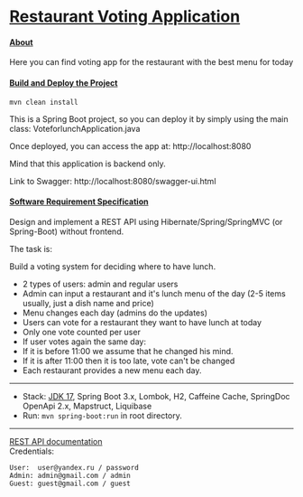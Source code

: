 [Restaurant Voting Application](https://github.com/stadnikov/restaurant-voting)
===============================

#### <u>About</u>

Here you can find voting app for the restaurant with the best menu for today

#### <u>Build and Deploy the Project</u>

    mvn clean install

This is a Spring Boot project, so you can deploy it by simply using the main class: VoteforlunchApplication.java

Once deployed, you can access the app at: http://localhost:8080

Mind that this application is backend only.

Link to Swagger: http://localhost:8080/swagger-ui.html

#### <u>Software Requirement Specification</u>

Design and implement a REST API using Hibernate/Spring/SpringMVC (or Spring-Boot) without frontend.

The task is:

Build a voting system for deciding where to have lunch.

* 2 types of users: admin and regular users
* Admin can input a restaurant and it's lunch menu of the day (2-5 items usually, just a dish name and price)
* Menu changes each day (admins do the updates)
* Users can vote for a restaurant they want to have lunch at today
* Only one vote counted per user
* If user votes again the same day:
* If it is before 11:00 we assume that he changed his mind.
* If it is after 11:00 then it is too late, vote can't be changed
* Each restaurant provides a new menu each day.

-------------------------------------------------------------
- Stack: [JDK 17](http://jdk.java.net/17/), Spring Boot 3.x, Lombok, H2, Caffeine Cache, SpringDoc OpenApi 2.x, Mapstruct, Liquibase 
- Run: `mvn spring-boot:run` in root directory.
-----------------------------------------------------
[REST API documentation](http://localhost:8080/swagger-ui/index.html)  
Credentials:

```
User:  user@yandex.ru / password
Admin: admin@gmail.com / admin
Guest: guest@gmail.com / guest
```
